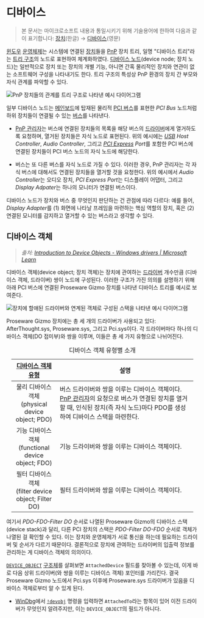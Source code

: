 # 디바이스
> 본 문서는 마이크로소프트 내용과 통일시키기 위해 기술용어에 한하여 다음과 같이 표기합니다: [장치](https://ko.wikipedia.org/wiki/장치)(한글) → [디바이스](https://en.wiktionary.org/wiki/디바이스)(영문)

[윈도우](Windows.md) [운영체제](https://ko.wikipedia.org/wiki/운영체제)는 시스템에 연결된 [장치](https://ko.wikipedia.org/wiki/컴퓨터_하드웨어)들을 [PnP](https://ko.wikipedia.org/wiki/플러그_앤_플레이) 장치 트리, 일명 "디바이스 트리"라는 [트리 구조](https://ko.wikipedia.org/wiki/트리_구조)의 노드로 표현하여 체계화하였다. [디바이스 노드](https://learn.microsoft.com/en-us/windows-hardware/drivers/gettingstarted/device-nodes-and-device-stacks)(device node; 장치 노드)는 일반적으로 장치 또는 장치의 개별 기능, 아니면 간혹 물리적인 장치와 연관이 없는 소프트웨어 구성을 나타내기도 한다. 트리 구조의 특성상 PnP 환경의 장치 간 부모와 자식 관계를 파악할 수 있다.

![PnP 장치들의 관계를 트리 구조로 나타낸 예시 다이어그램](https://learn.microsoft.com/en-us/windows-hardware/drivers/gettingstarted/images/devicetree01.png)

일부 디바이스 노드는 [메인보드](https://ko.wikipedia.org/wiki/메인보드)에 탑재된 물리적 [PCI 버스](https://ko.wikipedia.org/wiki/PCI_버스)를 표현한 *PCI Bus* 노드처럼 하위 장치들이 연결될 수 있는 [버스](https://ko.wikipedia.org/wiki/버스_(컴퓨팅))를 나타낸다.

* [PnP 관리자](Kernel.md#PnP-관리자)는 버스에 연결된 장치들의 목록을 해당 버스의 [드라이버](Driver.md)에게 열거하도록 요청하며, 열거된 장치들은 자식 노드로 표현된다. 위의 예시에는 *[USB](https://ko.wikipedia.org/wiki/USB) Host Controller*, *Audio Controller*, 그리고 *[PCI Express](https://ko.wikipedia.org/wiki/PCI_익스프레스) Port*를 포함한 PCI 버스에 연결된 장치들이 PCI 버스 노드의 자식 노드에 해당한다.

* 버스는 또 다른 버스를 자식 노드로 가질 수 있다. 이러한 경우, PnP 관리자는 각 자식 버스에 대해서도 연결된 장치들을 열거할 것을 요청한다. 위의 예시에서 *Audio Controller*는 오디오 장치, *PCI Express Port*는 디스플레이 어댑터, 그리고 *Display Adpater*는 하나의 모니터가 연결된 버스이다.

디바이스 노드가 장치와 버스 중 무엇인지 판단하는 건 관점에 따라 다르다: 예를 들어, *Display Adapter*를 (1) 화면에 나타날 프레임을 마련하는 핵심 역할의 장치, 혹은 (2) 연결된 모니터를 감지하고 열거할 수 있는 버스라고 생각할 수 있다.

## 디바이스 객체
> *출처: [Introduction to Device Objects - Windows drivers | Microsoft Learn](https://learn.microsoft.com/en-us/windows-hardware/drivers/kernel/introduction-to-device-objects)*

디바이스 객체(device object; 장치 객체)는 장치에 관여하는 [드라이버](#드라이버) 개수만큼 (디바이스 객체, 드라이버) 쌍이 노드에 구성된다. 이러한 구조가 가진 의의를 설명하기 위해 아래 PCI 버스에 연결된 Proseware Gizmo 장치를 나타낸 디바이스 트리를 예시로 보여준다. 

![장치에 할애된 드라이버와 연계된 객체로 구성된 스택을 나타낸 예시 다이어그램](https://learn.microsoft.com/en-us/windows-hardware/drivers/gettingstarted/images/prosewaredevicenode02.png)

Proseware Gizmo 장치에는 총 세 개의 드라이버가 사용되고 있다: AfterThought.sys, Proseware.sys, 그리고 Pci.sys이다. 각 드라이버마다 하나의 디바이스 객체(DO 접미부)와 쌍을 이루며, 이들은 총 세 가지 유형으로 나뉘어진다.

<table style="width: 95%; margin: auto;"><caption style="caption-side: top;">디바이스 객체 유형별 소개</caption><colgroup><col style="width: 25%;"/><col style="width: 75%;"/></colgroup><thead><tr><th style="text-align: center;"><a href="https://learn.microsoft.com/en-us/windows-hardware/drivers/kernel/types-of-wdm-device-objects">디바이스 객체 유형</a></th><th style="text-align: center;">설명</th></tr></thead><tbody><tr><td style="text-align: center;">물리 디바이스 객체<br/>(physical device object; PDO)</td><td>버스 드라이버와 쌍을 이루는 디바이스 객체이다. <a href="Kernel.md#PnP-관리자">PnP 관리자</a>의 요청으로 버스가 연결된 장치를 열거할 때, 인식된 장치(즉 자식 노드)마다 PDO를 생성하여 디바이스 스택을 마련한다.</td></tr><tr><td style="text-align: center;">기능 디바이스 객체<br/>(functional device object; FDO)</td><td>기능 드라이버와 쌍을 이루는 디바이스 객체이다.</td></tr><tr><td style="text-align: center;">필터 디바이스 객체<br/>(filter device object; Filter DO)</td><td>필터 드라이버와 쌍을 이루는 디바이스 객체이다.</td></tr></tbody></table>

여기서 *PDO-FDO-Filter DO* 순서로 나열된 Proseware Gizmo의 디바이스 스택(device stack)과 달리, 다른 PCI 장치의 스택은 *PDO-Filter DO-FDO* 순서로 객체가 나열된 걸 확인할 수 있다. 이는 장치와 운영체제가 서로 통신을 하는데 필요하는 드라이버 및 순서가 다르기 때문이다. 결론적으로 장치에 관여하는 드라이버의 입출력 정보를 관리하는 게 디바이스 객체의 의의이다.

[`DEVICE_OBJECT`](https://learn.microsoft.com/en-us/windows-hardware/drivers/ddi/wdm/ns-wdm-_device_object) [구조체](C.md#구조체)를 살펴보면 `AttachedDevice` 필드를 찾아볼 수 있는데, 이게 바로 다음 상위 드라이버(와 쌍을 이루는 디바이스 객체) 포인터를 가리킨다. 결국 Proseware Gizmo 노드에서 Pci.sys 이후에 Proseware.sys 드라이버가 있음을 디바이스 객체로부터 알 수 있게 된다.

* [WinDbg](WinDbg.md)에서 [`!devobj`](https://learn.microsoft.com/en-us/windows-hardware/drivers/debugger/-devobj) 명령을 입력하면 `AttachedTo`라는 항목이 있어 이전 드라이버가 무엇인지 알려주지만, 이는 `DEVICE_OBJECT`의 필드가 아니다.
